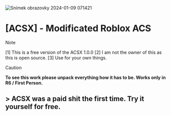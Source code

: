 ![Snímek obrazovky 2024-01-09 071421](https://github.com/v3lvics/-ACSX-FREE---ACS-Modificated/assets/156018234/90b3c62a-19e3-42f2-a7d3-fccaeb6706a2)

# [ACSX] - Modificated Roblox ACS
> [!NOTE]
[1] This is a free version of the ACSX 1.0.0
[2] I am not the owner of this as this is open source.
[3] Use for your own things.

> [!CAUTION]
> **To see this work please unpack everything how it has to be. Works only in R6 / First Person.**


## > ACSX was a paid shit the first time. Try it yourself for free.

